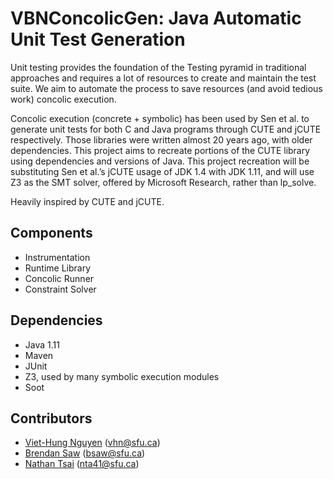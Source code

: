 # VBNConcolicGen: Java Automatic Unit Test Generation
Unit testing provides the foundation of the Testing pyramid in
traditional approaches and requires a lot of resources to create
and maintain the test suite. We aim to automate the process to
save resources (and avoid tedious work) concolic execution.

Concolic execution (concrete + symbolic) has been used by
Sen et al. to generate unit tests for both C and Java programs
through CUTE and jCUTE respectively. Those libraries were
written almost 20 years ago, with older dependencies. This
project aims to recreate portions of the CUTE library using
dependencies and versions of Java. This project recreation
will be substituting Sen et al.’s jCUTE usage of JDK 1.4 with
JDK 1.11, and will use Z3 as the SMT solver, offered by
Microsoft Research, rather than lp_solve.

Heavily inspired by CUTE and jCUTE.

## Components
- Instrumentation
- Runtime Library
- Concolic Runner
- Constraint Solver

## Dependencies
- Java 1.11
- Maven
- JUnit
- Z3, used by many symbolic execution modules
- Soot

## Contributors
- [Viet-Hung Nguyen](https://github.com/viethung7899) (vhn@sfu.ca)
- [Brendan Saw](https://github.com/brendansaw) (bsaw@sfu.ca)
- [Nathan Tsai](https://github.com/chrishappy) (nta41@sfu.ca)
